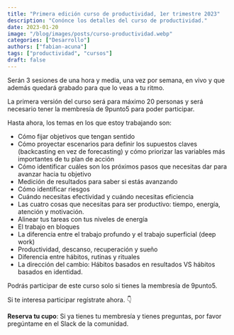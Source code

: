 ```yaml
---
title: "Primera edición curso de productividad, 1er trimestre 2023"
description: "Conónce los detalles del curso de productividad."
date: 2023-01-20
image: "/blog/images/posts/curso-productividad.webp"
categories: ["Desarrollo"]
authors: ["fabian-acuna"]
tags: ["productividad", "cursos"]
draft: false
---
```

Serán 3 sesiones de una hora y media, una vez por semana, en vivo y que además quedará grabado para que lo veas a tu ritmo.

La primera versión del curso será para máximo 20 personas y será necesario tener la membresía de 9punto5 para poder participar.

Hasta ahora, los temas en los que estoy trabajando son:

- Cómo fijar objetivos que tengan sentido
- Cómo proyectar escenarios para definir los supuestos claves (backcasting en vez de forecasting) y cómo priorizar las variables más importantes de tu plan de acción
- Cómo identificar cuáles son los próximos pasos que necesitas dar para avanzar hacia tu objetivo
- Medición de resultados para saber si estás avanzando
- Cómo identificar riesgos
- Cuándo necesitas efectividad y cuándo necesitas eficiencia
- Las cuatro cosas que necesitas para ser productivo: tiempo, energía, atención y motivación.
- Alinear tus tareas con tus niveles de energía
- El trabajo en bloques
- La diferencia entre el trabajo profundo y el trabajo superficial (deep work)
- Productividad, descanso, recuperación y sueño
- Diferencia entre hábitos, rutinas y rituales
- La dirección del cambio: Hábitos basados en resultados VS hábitos basados en identidad.

Podrás participar de este curso solo si tienes la membresía de 9punto5.

Si te interesa participar regístrate ahora. 👇

**Reserva tu cupo**: Si ya tienes tu membresía y tienes preguntas, por favor pregúntame en el Slack de la comunidad.
